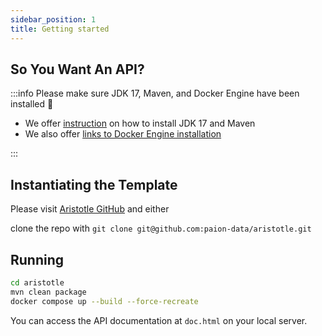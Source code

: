 ```yaml
---
sidebar_position: 1
title: Getting started
---
```


[//]: # (Copyright 2024 Paion Data)

[//]: # (Licensed under the Apache License, Version 2.0 &#40;the "License"&#41;;)
[//]: # (you may not use this file except in compliance with the License.)
[//]: # (You may obtain a copy of the License at)

[//]: # (    http://www.apache.org/licenses/LICENSE-2.0)

[//]: # (Unless required by applicable law or agreed to in writing, software)
[//]: # (distributed under the License is distributed on an "AS IS" BASIS,)
[//]: # (WITHOUT WARRANTIES OR CONDITIONS OF ANY KIND, either express or implied.)
[//]: # (See the License for the specific language governing permissions and)
[//]: # (limitations under the License.)

So You Want An API?
-------------------

:::info Please make sure JDK 17, Maven, and Docker Engine have been installed 🤗

- We offer [instruction](setup#installing-java--maven-on-mac) on how to install JDK 17 and Maven
- We also offer [links to Docker Engine installation](setup#installing-docker-engine)

:::

Instantiating the Template
--------------------------

Please visit [Aristotle GitHub] and either

clone the repo with `git clone git@github.com:paion-data/aristotle.git`

Running
-------

```bash
cd aristotle
mvn clean package
docker compose up --build --force-recreate
```

You can access the API documentation at `doc.html` on your local server.

[Aristotle GitHub]: https://github.com/paion-data/aristotle
